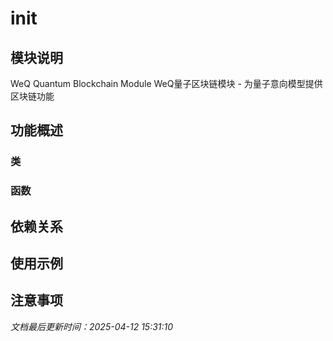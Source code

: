 # __init__

## 模块说明
WeQ Quantum Blockchain Module
WeQ量子区块链模块 - 为量子意向模型提供区块链功能

## 功能概述

### 类


### 函数


## 依赖关系

## 使用示例

## 注意事项

*文档最后更新时间：2025-04-12 15:31:10*